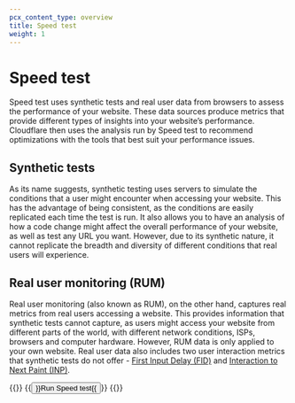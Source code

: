 ```yaml
---
pcx_content_type: overview
title: Speed test
weight: 1
---
```


# Speed test

Speed test uses synthetic tests and real user data from browsers to assess the performance of your website. These data sources produce metrics that provide different types of insights into your website’s performance. Cloudflare then uses the analysis run by Speed test to recommend optimizations with the tools that best suit your performance issues.

## Synthetic tests

As its name suggests, synthetic testing uses servers to simulate the conditions that a user might encounter when accessing your website. This has the advantage of being consistent, as the conditions are easily replicated each time the test is run. It also allows you to have an analysis of how a code change might affect the overall performance of your website, as well as test any URL you want. However, due to its synthetic nature, it cannot replicate the breadth and diversity of different conditions that real users will experience.

## Real user monitoring (RUM)

Real user monitoring (also known as RUM), on the other hand, captures real metrics from real users accessing a website. This provides information that synthetic tests cannot capture, as users might access your website from different parts of the world, with different network conditions, ISPs, browsers and computer hardware. However, RUM data is only applied to your own website. Real user data also includes two user interaction metrics that synthetic tests do not offer - [First Input Delay (FID)](https://web.dev/fid/) and [Interaction to Next Paint (INP)](https://web.dev/inp/).

{{<button-group>}}
  {{<button type="primary" href="/fundamentals/speed/speed-test/run-speed-test/">}}Run Speed test{{</button>}}
{{</button-group>}}


